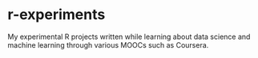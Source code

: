 # r-experiments
My experimental R projects written while learning about data science and machine learning through various MOOCs such as Coursera.
